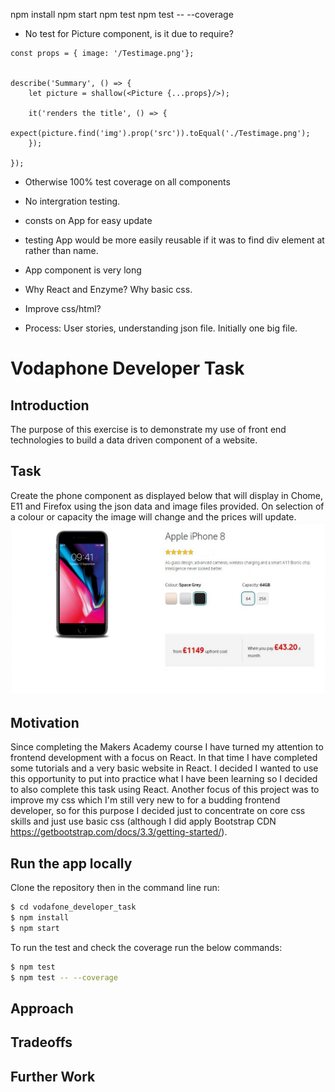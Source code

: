 


npm install
npm start
npm test
npm test -- --coverage

- No test for Picture component, is it due to require?
```
const props = { image: '/Testimage.png'};


describe('Summary', () => {
	let picture = shallow(<Picture {...props}/>);

	it('renders the title', () => {
		expect(picture.find('img').prop('src')).toEqual('./Testimage.png');
	});

});
```
- Otherwise 100% test coverage on all components
- No intergration testing.

- consts on App for easy update
- testing App would be more easily reusable if it was to find div element at rather than name.
- App component is very long

- Why React and Enzyme?  Why basic css.
- Improve css/html?
- Process: User stories, understanding json file.   Initially one big file.


# Vodaphone Developer Task

## Introduction

The purpose of this exercise is to demonstrate my use of front end technologies to build a data driven component of a website.  

## Task

Create the phone component as displayed below that will display in Chome, E11 and Firefox using the json data and image files provided.  On selection of a colour or capacity the image will change and the prices will update.
![goal](./src/components/images/page.jpeg)

## Motivation

Since completing the Makers Academy course I have turned my attention to frontend development with a focus on React.  In that time I have completed some tutorials and a very basic website in React.  I decided I wanted to use this opportunity to put into practice what I have been learning so I decided to also complete this task using React.  Another focus of this project was to improve my css which I'm still very new to for a budding frontend developer, so for this purpose I decided just to concentrate on core css skills and just use basic css (although I did apply Bootstrap CDN https://getbootstrap.com/docs/3.3/getting-started/).


## Run the app locally

Clone the repository then in the command line run:

```bash
$ cd vodafone_developer_task
$ npm install
$ npm start
```

To run the test and check the coverage run the below commands:

```bash
$ npm test
$ npm test -- --coverage
```


## Approach



## Tradeoffs



## Further Work
